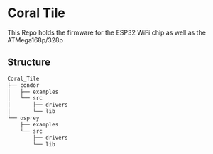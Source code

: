 # Coral Tile

This Repo holds the firmware for the ESP32 WiFi chip as well as the ATMega168p/328p

## Structure

```bash
Coral_Tile
├── condor
│   ├── examples
│   └── src
│       ├── drivers
│       └── lib
└── osprey
    ├── examples
    └── src
        ├── drivers
        └── lib
```


